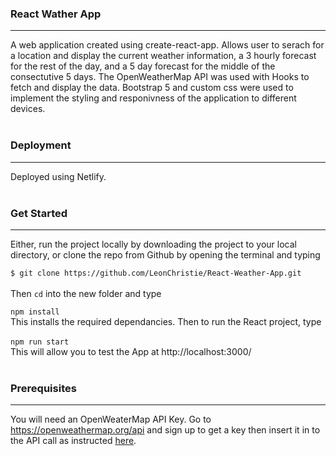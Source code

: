 ### React Wather App
<hr />
A web application created using create-react-app. Allows user to serach for a location and display the current weather information, a 3 hourly forecast for the rest of the day, and a 5 day forecast for the middle of the consectutive 5 days. The OpenWeatherMap API was used with Hooks to fetch and display the data. Bootstrap 5 and custom css were used to implement the styling and responivness of the application to different devices. <br />
<br />

### Deployment
<hr />
Deployed using Netlify.<br />
<br />


### Get Started
<hr />
Either, run the project locally by downloading the project to your local directory, or clone the repo from Github by opening the terminal and typing <br />

```$ git clone https://github.com/LeonChristie/React-Weather-App.git``` <br />
<br />
Then ```cd``` into the new folder and type

```npm install``` <br />
This installs the required dependancies.
Then to run the React project, type <br />
<br />
```npm run start```<br />
This will allow you to test the App at http://localhost:3000/<br />
<br />

### Prerequisites
<hr />

You will need an OpenWeaterMap API Key. Go to https://openweathermap.org/api and sign up to get a key then insert it in to the API call as instructed [here](https://openweathermap.org/appid).
